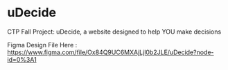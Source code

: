 # uDecide
CTP Fall Project: uDecide, a website designed to help YOU make decisions

Figma Design File Here : https://www.figma.com/file/Ox84Q9UC6MXAjLjl0b2JLE/uDecide?node-id=0%3A1
